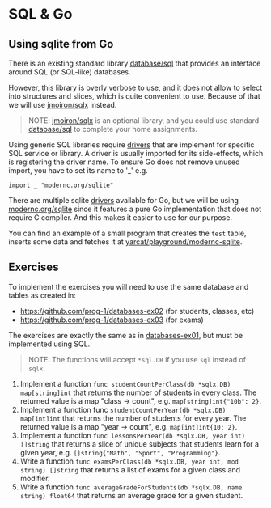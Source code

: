 # SQL & Go

## Using sqlite from Go

There is an existing standard library [database/sql] that provides an interface
around SQL (or SQL-like) databases.

However, this library is overly verbose to use, and it does not allow to select
into structures and slices, which is quite convenient to use. Because of that
we will use [jmoiron/sqlx] instead.

> NOTE: [jmoiron/sqlx] is an optional library, and you could use standard
  [database/sql] to complete your home assignments.

Using generic SQL libraries require [drivers] that are implement for specific
SQL service or library. A driver is usually imported for its side-effects, which
is registering the driver name. To ensure Go does not remove unused import, you
have to set its name to '_' e.g.

```golang
import _ "modernc.org/sqlite"
```

There are multiple sqlite [drivers] available for Go, but we will be using
[modernc.org/sqlite](https://modernc.org/sqlite) since it features a pure Go
implementation that does not require C compiler. And this makes it easier to
use for our purpose.

You can find an example of a small program that creates the `test` table,
inserts some data and fetches it at [yarcat/playground/modernc-sqlite].

[drivers]: https://github.com/golang/go/wiki/SQLDrivers
[database/sql]: https://pkg.go.dev/database/sql
[yarcat/playground/modernc-sqlite]: https://github.com/yarcat/playground/tree/master/modernc-sqlite
[jmoiron/sqlx]: https://jmoiron.github.io/sqlx/

## Exercises

To implement the exercises you will need to use the same database and tables as
created in:

- https://github.com/prog-1/databases-ex02 (for students, classes, etc)
- https://github.com/prog-1/databases-ex03 (for exams)

The exercises are exactly the same as in [databases-ex01], but must be
implemented using SQL.

[databases-ex01]: https://github.com/prog-1/databases-ex01

> NOTE: The functions will accept `*sql.DB` if you use `sql` instead of `sqlx`.

1. Implement a function `func studentCountPerClass(db *sqlx.DB) map[string]int`
   that returns the number of students in every class. The returned value is a map
   "class -> count", e.g. `map[string]int{"10b": 2}`.
2. Implement a function func `studentCountPerYear(db *sqlx.DB) map[int]int` that
   returns the number of students for every year. The returned value is a map
   "year -> count", e.g. `map[int]int{10: 2}`.
3. Implement a function `func lessonsPerYear(db *sqlx.DB, year int) []string` that
   returns a slice of unique subjects that students learn for a given year, e.g.
   `[]string{"Math", "Sport", "Programming"}`.
4. Write a function `func examsPerClass(db *sqlx.DB, year int, mod string) []string`
   that returns a list of exams for a given class and modifier.
5. Write a function `func averageGradeForStudents(db *sqlx.DB, name string) float64`
   that returns an average grade for a given student.
